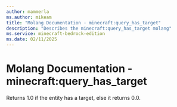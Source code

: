 ```yaml
---
author: mammerla
ms.author: mikeam
title: "Molang Documentation - minecraft:query_has_target"
description: "Describes the minecraft:query_has_target molang"
ms.service: minecraft-bedrock-edition
ms.date: 02/11/2025 
---
```


# Molang Documentation - minecraft:query_has_target

Returns 1.0 if the entity has a target, else it returns 0.0.
